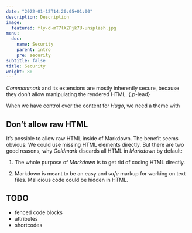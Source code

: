 ```yaml
---
date: "2022-01-12T14:20:05+01:00"
description: Description
image:
  featured: fly-d-mT7lXZPjk7U-unsplash.jpg
menu:
  doc:
    name: Security
    parent: intro
    pre: security
subtitle: false
title: Security
weight: 80
---
```


_Commonmark_ and its extensions are mostly inherently secure, because they don't allow manipulating the rendered HTML.
{.p-lead} <!-- more -->

When we have control over the content for _Hugo_, we need a theme with 

## Don’t allow raw HTML

It’s possible to allow raw HTML inside of Markdown. The benefit seems obvious: We could use missing HTML elements directly. But there are two good reasons, why _Goldmark_ discards all HTML in _Markdown_ by default:

1. The whole purpose of _Markdown_ is to get rid of coding HTML directly.

2. Markdown is meant to be an easy and *safe* markup for working on text files.    Malicious code could be hidden in HTML.

## TODO

- fenced code blocks
- attributes
- shortcodes
